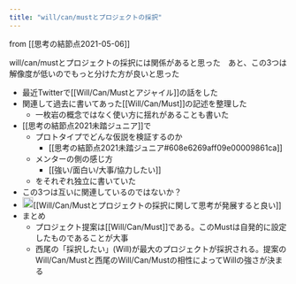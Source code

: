 ```yaml
---
title: "will/can/mustとプロジェクトの採択"
---
```


from [[思考の結節点2021-05-06]]

will/can/mustとプロジェクトの採択には関係があると思った　あと、この3つは解像度が低いのでもっと分けた方が良いと思った
- 最近Twitterで[[Will/Can/Mustとアジャイル]]の話をした
- 関連して過去に書いてあった[[Will/Can/Must]]の記述を整理した
    - 一枚岩の概念ではなく使い方に揺れがあることも書いた
- [[思考の結節点2021未踏ジュニア]]で
    - プロトタイプでどんな仮説を検証するのか
        - [[思考の結節点2021未踏ジュニア#608e6269aff09e00009861ca]]
    - メンターの側の感じ方
        - [[強い/面白い/大事/協力したい]]
    - をそれぞれ独立に書いていた
- この3つは互いに関連しているのではないか？
- <img src='https://scrapbox.io/api/pages/nishio/nisbot/icon' alt='nisbot.icon' height="19.5"/>[[Will/Can/Mustとプロジェクトの採択に関して思考が発展すると良い]]
- まとめ
    - プロジェクト提案は[[Will/Can/Must]]である。このMustは自発的に設定したものであることが大事
    - 西尾の「採択したい」(Will)が最大のプロジェクトが採択される。提案のWill/Can/Mustと西尾のWill/Can/Mustの相性によってWillの強さが決まる
